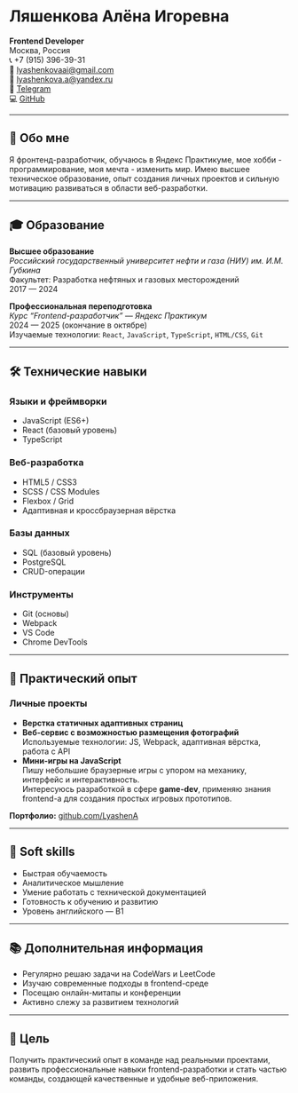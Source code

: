 # Ляшенкова Алёна Игоревна

**Frontend Developer**  
Москва, Россия  
 📞 +7 (915) 396-39-31  
📧 lyashenkovaai@gmail.com  
📧 lyashenkova.a@yandex.ru  
💬 [Telegram](https://t.me/lyashenA)  
💻 [GitHub](https://github.com/LyashenA)  

---

## 🧠 Обо мне

Я фронтенд-разработчик, обучаюсь в Яндекс Практикуме, мое хобби - программирование, моя мечта - изменить мир. Имею высшее техническое образование, опыт создания личных проектов и сильную мотивацию развиваться в области веб-разработки.

---

## 🎓 Образование

**Высшее образование**  
*Российский государственный университет нефти и газа (НИУ) им. И.М. Губкина*  
Факультет: Разработка нефтяных и газовых месторождений  
2017 — 2024

**Профессиональная переподготовка**  
*Курс “Frontend-разработчик” — Яндекс Практикум*  
2024 — 2025 (окончание в октябре)  
Изучаемые технологии: `React`, `JavaScript`, `TypeScript`, `HTML/CSS`, `Git`

---

## 🛠 Технические навыки

### Языки и фреймворки
- JavaScript (ES6+)
- React (базовый уровень)
- TypeScript

### Веб-разработка
- HTML5 / CSS3
- SCSS / CSS Modules
- Flexbox / Grid
- Адаптивная и кроссбраузерная вёрстка

### Базы данных
- SQL (базовый уровень)
- PostgreSQL
- CRUD-операции

### Инструменты
- Git (основы)
- Webpack
- VS Code
- Chrome DevTools

---

## 💼 Практический опыт

### Личные проекты
- **Верстка статичных адаптивных страниц**  
- **Веб-сервис с возможностью размещения фотографий** 
  Используемые технологии: JS, Webpack, адаптивная вёрстка, работа с API
- **Мини-игры на JavaScript**  
  Пишу небольшие браузерные игры с упором на механику, интерфейс и интерактивность.  
  Интересуюсь разработкой в сфере **game-dev**, применяю знания frontend-а для создания простых игровых прототипов.

**Портфолио:** [github.com/LyashenA](https://github.com/LyashenA)

---

## 🧩 Soft skills

- Быстрая обучаемость
- Аналитическое мышление
- Умение работать с технической документацией
- Готовность к обучению и развитию
- Уровень английского — B1

---

## 📚 Дополнительная информация

- Регулярно решаю задачи на CodeWars и LeetCode
- Изучаю современные подходы в frontend-среде
- Посещаю онлайн-митапы и конференции
- Активно слежу за развитием технологий

---

## 🎯 Цель

Получить практический опыт в команде над реальными проектами, развить профессиональные навыки frontend-разработки и стать частью команды, создающей качественные и удобные веб-приложения.

